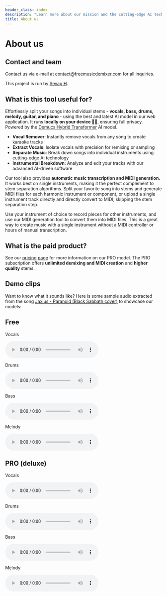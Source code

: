 ```yaml
---
header_class: index
description: "Learn more about our mission and the cutting-edge AI technology powering our music demixing tools."
title: About us
---
```


# About us

## Contact and team

Contact us via e-mail at [contact@freemusicdemixer.com](mailto:contact@freemusicdemixer.com) for all inquiries.

This project is run by [Sevag H](https://sevag.xyz).

## What is this tool useful for?

Effortlessly split your songs into individual stems - **vocals, bass, drums, melody, guitar, and piano** - using the best and latest AI model in our web application. It runs **locally on your device 🫵🏽**, ensuring full privacy. Powered by the [Demucs Hybrid Transformer](https://github.com/facebookresearch/demucs) AI model.
- **Vocal Remover**: Instantly remove vocals from any song to create karaoke tracks
- **Extract Vocals**: Isolate vocals with precision for remixing or sampling
- **Separate Music**: Break down songs into individual instruments using cutting-edge AI technology
- **Instrumental Breakdown**: Analyze and edit your tracks with our advanced AI-driven software

Our tool also provides **automatic music transcription and MIDI generation.** It works best on single instruments, making it the perfect complement to stem separation algorithms. Split your favorite song into stems and generate MIDI files for each harmonic instrument or component, or upload a single instrument track directly and directly convert to MIDI, skipping the stem separation step.

Use your instrument of choice to record pieces for other instruments, and use our MIDI generation tool to convert them into MIDI files. This is a great way to create music with a single instrument without a MIDI controller or hours of manual transcription.

## What is the paid product?

See our [pricing page](/pricing) for more information on our PRO model. The PRO subscription offers **unlimited demixing and MIDI creation** and **higher quality** stems.

## Demo clips

Want to know what it sounds like? Here is some sample audio extracted from the song [Jaxius - Paranoid (Black Sabbath cover)](https://www.jaxiusmusic.com/file-share/4a94f6cf-a844-4d72-b849-328829fe158f) to showcase our models:
<div class="card-container" id="demo-app">
  <div class="card">
    <div class="card-content">
      <h2 class="card-title">Free</h2>
      <p>Vocals</p>
      <audio controls>
        <source src="/assets/clips/paranoid_jaxius_vocals_free.mp3" type="audio/mp3">
      </audio>
      <p>Drums</p>
      <audio controls>
        <source src="/assets/clips/paranoid_jaxius_drums_free.mp3" type="audio/mp3">
      </audio>
      <p>Bass</p>
      <audio controls>
        <source src="/assets/clips/paranoid_jaxius_bass_free.mp3" type="audio/mp3">
      </audio>
      <p>Melody</p>
      <audio controls>
        <source src="/assets/clips/paranoid_jaxius_melody_free.mp3" type="audio/mp3">
      </audio>
    </div>
  </div>

  <div class="card">
    <div class="card-content">
      <h2 class="card-title">PRO (deluxe)</h2>
      <p>Vocals</p>
      <audio controls>
        <source src="/assets/clips/paranoid_jaxius_vocals_pro.mp3" type="audio/mp3">
      </audio>
      <p>Drums</p>
      <audio controls>
        <source src="/assets/clips/paranoid_jaxius_drums_pro.mp3" type="audio/mp3">
      </audio>
      <p>Bass</p>
      <audio controls>
        <source src="/assets/clips/paranoid_jaxius_bass_pro.mp3" type="audio/mp3">
      </audio>
      <p>Melody</p>
      <audio controls>
        <source src="/assets/clips/paranoid_jaxius_melody_pro.mp3" type="audio/mp3">
      </audio>
    </div>
  </div>
</div>

